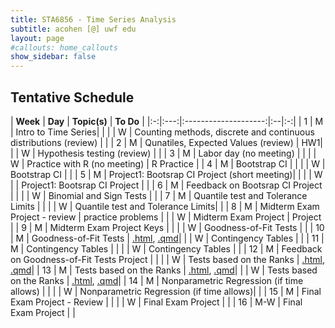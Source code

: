 ```yaml
---
title: STA6856 - Time Series Analysis 
subtitle: acohen [@] uwf edu
layout: page
#callouts: home_callouts
show_sidebar: false
---
```



## Tentative Schedule

| **Week** | **Day** | **Topic(s)** | **To Do** |
|:-:|:---:|:--------------------:|:--|:-:|
| 1    | M     | Intro to Time Series| |
|      | W  | Counting methods, discrete and continuous distributions (review) | |
| 2    | M    | Qunatiles, Expected Values (review) | HW1|
|      | W    | Hypothesis testing (review) | |
| 3    | M    | Labor day (no meeting) | | 
|      | W   | Practice with R (no meeting) | R Practice | 
| 4    | M   | Bootstrap CI | | 
|      | W   | Bootstrap CI | | 
| 5    | M  | Project1: Bootsrap CI Project (short meeting)| |
|      | W  | | Project1: Bootsrap CI Project | |
| 6    | M    | Feedback on Bootsrap CI Project | |
|      | W  | Binomial and Sign Tests | | 
| 7    | M   | Quantile test and Tolerance Limits | |
|      | W   | Quantile test and Tolerance Limits| |
| 8    | M    | Midterm Exam Project - review | practice problems |
|      | W  | Midterm Exam Project  | Project |
| 9    | M  | Midterm Exam Project Keys | |
|      | W   | Goodness-of-Fit Tests | |
| 10   | M    | Goodness-of-Fit Tests | [.html](qmd/exercises/GoF_Project.html), [.qmd](qmd/exercises/GoF_Project.qmd)|
|      | W   | Contingency Tables | |
| 11   | M    | Contingency Tables | |
|      | W   | Contingency Tables | |
| 12   | M    | Feedback on Goodness-of-Fit Tests Project | |
|      | W   | Tests based on the Ranks | [.html](qmd/exercises/Assignment4.html), [.qmd](qmd/exercises/Assignment4.qmd)|
| 13   | M    | Tests based on the Ranks | [.html](qmd/exercises/Assignment4.html), [.qmd](qmd/exercises/Assignment4.qmd)|
|      | W     | Tests based on the Ranks | [.html](qmd/exercises/Assignment4.html), [.qmd](qmd/exercises/Assignment4.qmd)|
| 14   | M    | Nonparametric Regression (if time allows) | |
|      | W   | Nonparametric Regression (if time allows)| |
| 15   | M    | Final Exam Project - Review | |
|      | W    | Final Exam Project | |
| 16   | M-W     | Final Exam Project | | 
